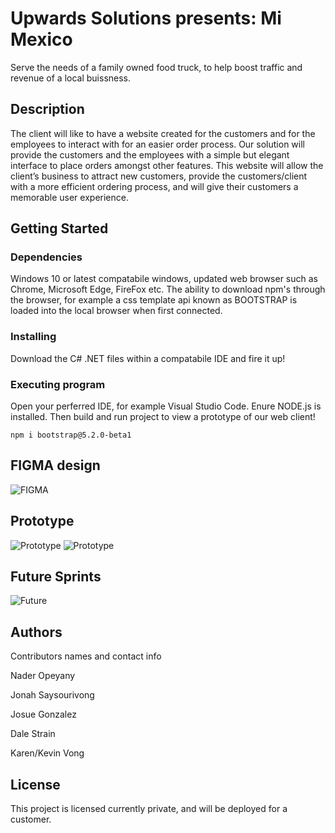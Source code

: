# Upwards Solutions presents: Mi Mexico

Serve the needs of a family owned food truck, to help boost traffic and revenue of a local buissness. 

## Description

The client will like to have a website created for the customers and for the employees to interact with for an easier order process. Our solution will provide the customers and the employees with a simple but elegant interface to place orders amongst other features. This website will allow the client’s business to attract new customers, provide the customers/client with a more efficient ordering process, and will give their customers a memorable user experience.

## Getting Started

### Dependencies
Windows 10 or latest compatabile windows, updated web browser such as Chrome, Microsoft Edge, FireFox etc. The ability to download npm's through the browser, for example a css template api known as BOOTSTRAP is loaded into the local browser when first connected. 

### Installing

Download the C# .NET files within a compatabile IDE and fire it up!

### Executing program

Open your perferred IDE, for example Visual Studio Code.
Enure NODE.js is installed.
Then build and run project to view a prototype of our web client!
```
npm i bootstrap@5.2.0-beta1
```
## FIGMA design
![FIGMA](https://user-images.githubusercontent.com/72956563/168409395-42c6ae13-ee8f-44c3-9749-19e4797828d1.png)

## Prototype
![Prototype](https://user-images.githubusercontent.com/72956563/168408919-81d944db-9b93-416d-b7dc-2fbf3ddfd96a.png)
![Prototype](https://user-images.githubusercontent.com/72956563/168408922-604e3682-78d1-4d9c-8333-b9653bc68a1b.png)

## Future Sprints
![Future](https://user-images.githubusercontent.com/72956563/168408961-8f6fb66d-0afc-4ce3-ba27-6b2256b523cb.png)

## Authors

Contributors names and contact info

Nader Opeyany

Jonah Saysourivong

Josue Gonzalez

Dale Strain

Karen/Kevin Vong


## License

This project is licensed currently private, and will be deployed for a customer. 

